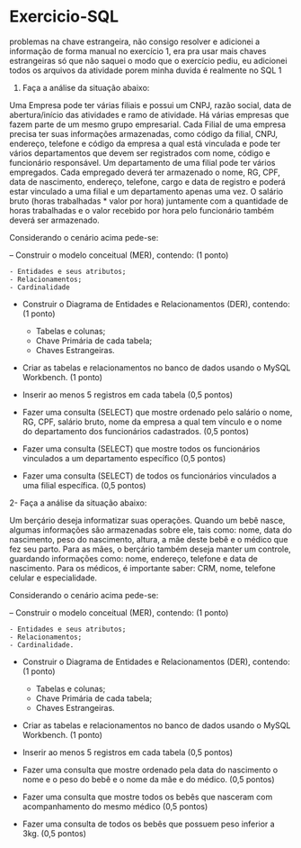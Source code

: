# Exercicio-SQL
problemas na chave estrangeira, não consigo resolver e adicionei a informação de forma manual no exercício 1, era pra usar mais chaves estrangeiras só que não saquei o modo que o exercício pediu, eu adicionei todos os arquivos da atividade porem minha duvida é realmente no SQL 1


1. Faça a análise da situação abaixo:


Uma Empresa pode ter várias filiais e possui um CNPJ, razão social, data de abertura/início das atividades e ramo de atividade. Há várias empresas que fazem parte de um mesmo grupo empresarial.
Cada Filial de uma empresa precisa ter suas informações armazenadas, como código da filial, CNPJ, endereço, telefone e código da empresa a qual está vinculada e pode ter vários departamentos que devem ser registrados com nome, código e funcionário responsável. Um departamento de uma filial pode ter vários empregados.
Cada empregado deverá ter armazenado o nome, RG, CPF, data de nascimento, endereço, telefone, cargo e data de registro e poderá estar vinculado a uma filial e um departamento apenas uma vez. O salário bruto (horas trabalhadas * valor por hora) juntamente com a quantidade de horas trabalhadas e o valor recebido por hora pelo funcionário também deverá ser armazenado.

Considerando o cenário acima pede-se:

– Construir o modelo conceitual (MER), contendo: (1 ponto)

    - Entidades e seus atributos;
    - Relacionamentos;
    - Cardinalidade

- Construir o Diagrama de Entidades e Relacionamentos (DER), contendo: (1 ponto)

    - Tabelas e colunas;
    - Chave Primária de cada tabela;
    - Chaves Estrangeiras.

- Criar as tabelas e relacionamentos no banco de dados usando o MySQL Workbench. (1 ponto)

- Inserir ao menos 5 registros em cada tabela (0,5 pontos)

- Fazer uma consulta (SELECT) que mostre ordenado pelo salário o nome, RG, CPF, salário bruto, nome da empresa a qual tem vínculo e o nome do departamento dos funcionários cadastrados. (0,5 pontos)

- Fazer uma consulta (SELECT) que mostre todos os funcionários vinculados a um departamento específico (0,5 pontos) 

- Fazer uma consulta (SELECT) de todos os funcionários vinculados a uma filial específica. (0,5 pontos)




2- Faça a análise da situação abaixo:

Um berçário deseja informatizar suas operações. Quando um bebê nasce, algumas informações são armazenadas sobre ele, tais como: nome, data do nascimento, peso do nascimento, altura, a mãe deste bebê e o médico que fez seu parto. Para as mães, o berçário também deseja manter um controle, guardando informações como: nome, endereço, telefone e data de nascimento. Para os médicos, é importante saber: CRM, nome, telefone celular e especialidade.

Considerando o cenário acima pede-se:

– Construir o modelo conceitual (MER), contendo: (1 ponto)

    - Entidades e seus atributos;
    - Relacionamentos;
    - Cardinalidade.

- Construir o Diagrama de Entidades e Relacionamentos (DER), contendo: (1 ponto)

    - Tabelas e colunas;
    - Chave Primária de cada tabela;
    - Chaves Estrangeiras.

- Criar as tabelas e relacionamentos no banco de dados usando o MySQL Workbench. (1 ponto)

- Inserir ao menos 5 registros em cada tabela (0,5 pontos)

- Fazer uma consulta que mostre ordenado pela data do nascimento o nome e o peso do bebê e o nome da mãe e do médico. (0,5 pontos)

- Fazer uma consulta que mostre todos os bebês que nasceram com acompanhamento do mesmo médico (0,5 pontos)

- Fazer uma consulta de todos os bebês que possuem peso inferior a 3kg. (0,5 pontos)
